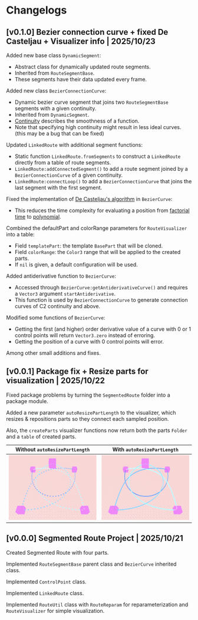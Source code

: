 # Changelogs

## [v0.1.0] Bezier connection curve + fixed De Casteljau + Visualizer info | 2025/10/23

Added new base class `DynamicSegment`:
- Abstract class for dynamically updated route segments.
- Inherited from `RouteSegmentBase`.
- These segments have their data updated every frame.

Added new class `BezierConnectionCurve`:
- Dynamic bezier curve segment that joins two `RouteSegmentBase` segments with a given continuity.
- Inherited from `DynamicSegment`.
- [Continuity](https://en.wikipedia.org/wiki/Smoothness#Continuity) describes the smoothness of a function.
- Note that specifying high continuity might result in less ideal curves. (this may be a bug that can be fixed)

Updated `LinkedRoute` with additional segment functions:
- Static function `LinkedRoute.fromSegments` to construct a `LinkedRoute` directly from a table of route segments.
- `LinkedRoute:addConnectedSegment()` to add a route segment joined by a `BezierConnectionCurve` of a given continuity.
- `LinkedRoute:connectLoop()` to add a `BezierConnectionCurve` that joins the last segment with the first segment.

Fixed the implementation of [De Casteljau's algorithm](https://en.wikipedia.org/wiki/De_Casteljau%27s_algorithm) in `BezierCurve`:
- This reduces the time complexity for evaluating a position from [factorial time](https://en.wikipedia.org/wiki/Time_complexity#Factorial_time) to [polynomial](https://en.wikipedia.org/wiki/Time_complexity#Polynomial_time).

Combined the defaultPart and colorRange parameters for `RouteVisualizer` into a table:
- Field `templatePart`: the template `BasePart` that will be cloned.
- Field `colorRange`: the `Color3` range that will be applied to the created parts.
- If `nil` is given, a default configuration will be used.

Added antiderivative function to `BezierCurve`:
- Accessed through `BezierCurve:getAntiderivativeCurve()` and requires a `Vector3` argument `startAntiderivative`.
- This function is used by `BezierConnectionCurve` to generate connection curves of C2 continuity and above.

Modified some functions of `BezierCurve`:
- Getting the first (and higher) order derivative value of a curve with 0 or 1 control points will return `Vector3.zero` instead of erroring.
- Getting the position of a curve with 0 control points will error.

Among other small additions and fixes.

## [v0.0.1] Package fix + Resize parts for visualization | 2025/10/22

Fixed package problems by turning the `SegmentedRoute` folder into a package module.

Added a new parameter `autoResizePartLength` to the visualizer, which resizes & repositions parts so they connect each sampled position.

Also, the `createParts` visualizer functions now return both the parts `Folder` and a `table` of created parts.

| Without `autoResizePartLength` | With `autoResizePartLength` |
|:---:|:---:|
| ![Bezier curve route with dots at equal distance](assets/images/visual-reparameterized.png) | ![Parts connected at the dots in the previous image](assets/images/visual-connected.png) |

## [v0.0.0] Segmented Route Project | 2025/10/21

Created Segmented Route with four parts.

Implemented `RouteSegmentBase` parent class and `BezierCurve` inherited class.

Implemented `ControlPoint` class.

Implemented `LinkedRoute` class.

Implemented `RouteUtil` class with `RouteReparam` for reparameterization and `RouteVisualizer` for simple visualization.

